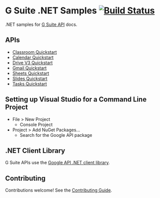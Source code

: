 # G Suite .NET Samples [![Build Status](https://travis-ci.org/gsuitedevs/dotnet-samples.svg?branch=master)](https://travis-ci.org/gsuitedevs/dotnet-samples)

.NET samples for [G Suite API](https://developers.google.com/gsuite/) docs.

## APIs

- [Classroom Quickstart](https://developers.google.com/drive/v3/quickstart/dotnet)
- [Calendar Quickstart](https://developers.google.com/drive/v3/quickstart/dotnet)
- [Drive V3 Quickstart](https://developers.google.com/drive/v3/quickstart/dotnet)
- [Gmail Quickstart](https://developers.google.com/gmail/api/quickstart/dotnet)
- [Sheets Quickstart](https://developers.google.com/sheets/api/quickstart/dotnet)
- [Slides Quickstart](https://developers.google.com/slides/quickstart/dotnet)
- [Tasks Quickstart](https://developers.google.com/tasks/quickstart/dotnet)

## Setting up Visual Studio for a Command Line Project

- File > New Project
  - Console Project
- Project > Add NuGet Packages...
  - Search for the Google API package

## .NET Client Library

G Suite APIs use the [Google API .NET client library](https://github.com/google/google-api-dotnet-client).

## Contributing

Contributions welcome! See the [Contributing Guide](CONTRIBUTING.md).
